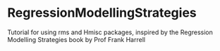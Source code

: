 # RegressionModellingStrategies
Tutorial for using rms and Hmisc packages, inspired by the Regression Modelling Strategies book by Prof Frank Harrell
